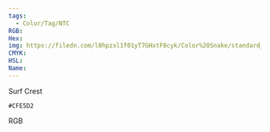 ```yaml
---
tags:
  - Color/Tag/NTC
RGB:
Hex:
img: https://filedn.com/l0hpzxl1f01yT7GHxtF8cyk/Color%20Snake/standard_csv_to_svg/%23/CFE5D2.svg
CMYK:
HSL:
Name:
---
```

Surf Crest
```palette
#CFE5D2
```
RGB
